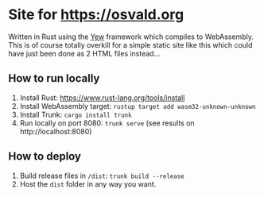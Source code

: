 # Site for https://osvald.org
Written in Rust using the [Yew](https://yew.rs/) framework which compiles to WebAssembly. This is of course totally overkill for a simple static site like this which could have just been done as 2 HTML files instead...

## How to run locally
1. Install Rust: https://www.rust-lang.org/tools/install
1. Install WebAssembly target: `rustup target add wasm32-unknown-unknown`
1. Install Trunk: `cargo install trunk`
1. Run locally on port 8080: `trunk serve` (see results on http://localhost:8080)

## How to deploy
1. Build release files in `/dist`: `trunk build --release`
2. Host the `dist` folder in any way you want.